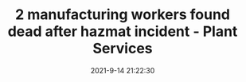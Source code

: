 ---
"title": "2 manufacturing workers found dead after hazmat incident - Plant Services"
"date": "2021-9-14 21:22:30"
"feed_name": "GOOGLENEWSCONSTRUCTION"
"feed_website": "https://news.google.com/search?q=construction%2Bincident&hl=en-US&gl=US&ceid=US:en"
"feed_rss": "https://news.google.com/rss/search?q=construction%2Bincident&hl=en-US&gl=US&ceid=US:en"
"link": "https://www.plantservices.com/industrynews/2021/2-manufacturing-workers-found-dead-after-hazmat-incident/"
"file": "_posts/2021-1-1-e1b87ceb323dd6bdc9139d194778bcf5d5f8c609.md"
"accident": "1"
"drilling": "1"
"dead": "2"
"injured": "0"
---